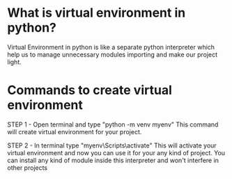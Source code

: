 # What is virtual environment in python?
Virtual Environment in python is like a separate python interpreter which help us to manage unnecessary modules importing and make our project light.

# Commands to create virtual environment
STEP 1 - Open terminal and type "python -m venv myenv" This command will create virtual environment for your project.

STEP 2 - In terminal type "myenv\Scripts\activate" This will activate your virtual environment and now you can use it for your any kind of project. You can install any kind of module inside this interpreter and won't interfere in other projects